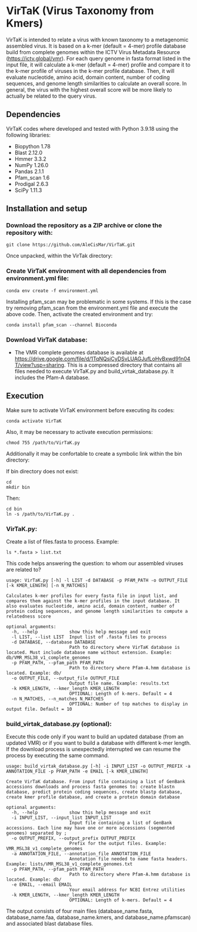 # VirTaK (Virus Taxonomy from Kmers)
 
VirTaK is intended to relate a virus with known taxonomy to a metagenomic assembled virus. It is based on a k-mer (default = 4-mer) profile database build from complete genomes within the ICTV Virus Metadata Resource (https://ictv.global/vmr). For each query genome in fasta format listed in the input file, it will calculate a k-mer (default = 4-mer) profile and compare it to the k-mer profile of viruses in the k-mer profile database. Then, it will evaluate nucleotide, amino acid, domain content, number of coding sequences, and genome length similarities to calculate an overall score. In general, the virus with the highest overall score will be more likely to actually be related to the query virus.

## Dependencies

VirTaK codes where developed and tested with Python 3.9.18 using the following libraries:

* Biopython 1.78
* Blast 2.12.0
* Hmmer 3.3.2
* NumPy 1.26.0
* Pandas 2.1.1
* Pfam_scan 1.6
* Prodigal 2.6.3
* SciPy 1.11.3

## Installation and setup

### Download the repository as a ZIP archive or clone the repository with:

```{bash, eval=FALSE, echo=TRUE}
git clone https://github.com/AleCisMar/VirTaK.git
```

Once unpacked, within the VirTak directory: 

### Create VirTaK environment with all dependencies from environment.yml file:

```{bash, eval=FALSE, echo=TRUE}
conda env create -f environment.yml
```
Installing pfam_scan may be problematic in some systems. If this is the case try removing pfam_scan from the environment.yml file and execute the above code. Then, activate the created environment and try:

```{bash, eval=FALSE, echo=TRUE}
conda install pfam_scan --channel Bioconda
```

### Download VirTaK database:

* The VMR complete genomes database is available at https://drive.google.com/file/d/1TqNQsjCyDSvLUAGJufLoHvBxwd91n04T/view?usp=sharing.
This is a compressed directory that contains all files needed to execute VirTaK.py and build_virtak_database.py. It includes the Pfam-A database.

## Execution

Make sure to activate VirTaK environment before executing its codes:

```{bash, eval=FALSE, echo=TRUE}
conda activate VirTaK
```

Also, it may be necessary to activate execution permissions:

```{bash, eval=FALSE, echo=TRUE}
chmod 755 /path/to/VirTaK.py
```

Additionally it may be confortable to create a symbolic link within the bin directory:

If bin directory does not exist:
```{bash, eval=FALSE, echo=TRUE}
cd
mkdir bin
```
Then:
```{bash, eval=FALSE, echo=TRUE}
cd bin
ln -s /path/to/VirTaK.py .
```

### VirTaK.py:

Create a list of files.fasta to process. Example:

```{bash, eval=FALSE, echo=TRUE}
ls *.fasta > list.txt
```

This code helps answering the question: to whom our assembled viruses are related to? 

```{bash, eval=FALSE, echo=TRUE}
usage: VirTaK.py [-h] -l LIST -d DATABASE -p PFAM_PATH -o OUTPUT_FILE [-k KMER_LENGTH] [-n N_MATCHES]

Calculates k-mer profiles for every fasta file in input list, and compares them against the k-mer profiles in the input database. It also evaluates nucleotide, amino acid, domain content, number of
protein coding sequences, and genome length similarities to compute a relatedness score

optional arguments:
  -h, --help            show this help message and exit
  -l LIST, --list LIST  Input list of .fasta files to process
  -d DATABASE, --database DATABASE
                        Path to directory where VirTaK database is located. Must include database name without extension. Example: db/VMR_MSL38_v1_complete_genomes
  -p PFAM_PATH, --pfam_path PFAM_PATH
                        Path to directory where Pfam-A.hmm database is located. Example: db/
  -o OUTPUT_FILE, --output_file OUTPUT_FILE
                        Output file name. Example: results.txt
  -k KMER_LENGTH, --kmer_length KMER_LENGTH
                        OPTIONAL: Length of k-mers. Default = 4
  -n N_MATCHES, --n_matches N_MATCHES
                        OPTIONAL: Number of top matches to display in output file. Default = 10
```

### build_virtak_database.py (optional):

Execute this code only if you want to build an updated database (from an updated VMR) or if you want to build a database with different k-mer length. If the download process is unexpectedly interrupted we can resume the process by executing the same command.

```{bash, eval=FALSE, echo=TRUE}
usage: build_virtak_database.py [-h] -i INPUT_LIST -o OUTPUT_PREFIX -a ANNOTATION_FILE -p PFAM_PATH -e EMAIL [-k KMER_LENGTH]

Create VirTaK database. From input file containing a list of GenBank accessions downloads and process fasta genomes to: create blastn database, predict protein coding sequences, create blastp database,
create kmer profile database, and create a protein domain database

optional arguments:
  -h, --help            show this help message and exit
  -i INPUT_LIST, --input_list INPUT_LIST
                        Input file containing a list of GenBank accessions. Each line may have one or more accessions (segmented genomes) separated by ;
  -o OUTPUT_PREFIX, --output_prefix OUTPUT_PREFIX
                        Prefix for the output files. Example: VMR_MSL38_v1_complete_genomes
  -a ANNOTATION_FILE, --annotation_file ANNOTATION_FILE
                        Annotation file needed to name fasta headers. Example: lists/VMR_MSL38_v1_complete_genomes.txt
  -p PFAM_PATH, --pfam_path PFAM_PATH
                        Path to directory where Pfam-A.hmm database is located. Example: db/
  -e EMAIL, --email EMAIL
                        Your email address for NCBI Entrez utilities
  -k KMER_LENGTH, --kmer_length KMER_LENGTH
                        OPTIONAL: Length of k-mers. Default = 4
```

The output consists of four main files (database_name.fasta, database_name.faa, database_name.kmers, and database_name.pfamscan) and associated blast database files.
